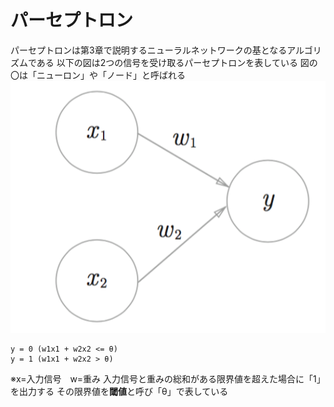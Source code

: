 # パーセプトロン
パーセプトロンは第3章で説明するニューラルネットワークの基となるアルゴリズムである
以下の図は2つの信号を受け取るパーセプトロンを表している
図の〇は「ニューロン」や「ノード」と呼ばれる
![パーセプトロン](perceptron.png "パーセプトロン")

```
y = 0 (w1x1 + w2x2 <= θ)
y = 1 (w1x1 + w2x2 > θ)
```
※x=入力信号　w=重み
入力信号と重みの総和がある限界値を超えた場合に「1」を出力する
その限界値を**閾値**と呼び「θ」で表している
